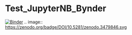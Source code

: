 # Test_JupyterNB_Bynder
[![Binder](https://mybinder.org/badge_logo.svg)](https://mybinder.org/v2/gh/FatimaPillosu/Test_JupyterNB_Bynder.git/master)
.. image:: https://zenodo.org/badge/DOI/10.5281/zenodo.3479846.svg
